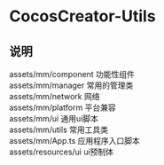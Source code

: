 # CocosCreator-Utils

## 说明 

assets/mm/component 功能性组件  
assets/mm/manager 常用的管理类  
assets/mm/network 网络  
assets/mm/platform 平台兼容  
assets/mm/ui 通用ui脚本  
assets/mm/utils 常用工具类  
assets/mm/App.ts 应用程序入口脚本  
assets/resources/ui ui预制体   
